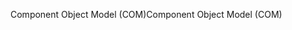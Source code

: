 <span data-ttu-id="42f8d-101">Component Object Model (COM)</span><span class="sxs-lookup"><span data-stu-id="42f8d-101">Component Object Model (COM)</span></span>